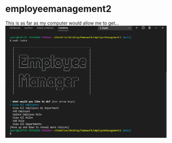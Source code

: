 # employeemanagement2
This is as far as my computer would allow me to get...
![](/images/EmployeeTracker.png)